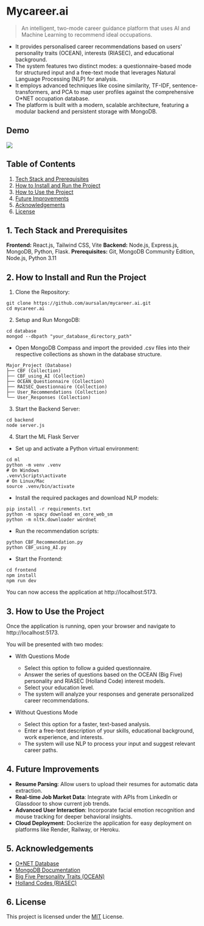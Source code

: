 
# Mycareer.ai 

> An intelligent, two-mode career guidance platform that uses AI and Machine Learning to recommend ideal occupations.

- It provides personalised career recommendations based on users' personality traits (OCEAN), interests (RIASEC), and educational background.
- The system features two distinct modes: a questionnaire-based mode for structured input and a free-text mode that leverages Natural Language Processing (NLP) for analysis.
- It employs advanced techniques like cosine similarity, TF-IDF, sentence-transformers, and PCA to map user profiles against the comprehensive O*NET occupation database.
- The platform is built with a modern, scalable architecture, featuring a modular backend and persistent storage with MongoDB.

## Demo

![](/assets/demo.gif)

## Table of Contents

1. [Tech Stack and Prerequisites](#1-tech-stack-and-prerequisites)
2. [How to Install and Run the Project](#2-how-to-install-and-run-the-project)
3. [How to Use the Project](#3-how-to-use-the-project)
4. [Future Improvements](#4-future-improvements)
5. [Acknowledgements](#5-acknowledgements)
6. [License](#6-license)

## 1. Tech Stack and Prerequisites

**Frontend:** React.js, Tailwind CSS, Vite
**Backend:** Node.js, Express.js, MongoDB, Python, Flask.
**Prerequisites:** Git, MongoDB Community Edition, Node.js, Python 3.11

## 2. How to Install and Run the Project

1. Clone the Repository:
```
git clone https://github.com/aursalan/mycareer.ai.git
cd mycareer.ai
```

2. Setup and Run MongoDB:
```
cd database
mongod --dbpath "your_database_directory_path"
```
- Open MongoDB Compass and import the provided .csv files into their respective collections as shown in the database structure.
```
Major_Project (Database)
├── CBF (Collection)
├── CBF_using_AI (Collection)
├── OCEAN_Questionnaire (Collection)
├── RAISEC_Questionnaire (Collection)
├── User_Recommendations (Collection)
└── User_Responses (Collection)

```

3. Start the Backend Server:
```
cd backend
node server.js
```

4. Start the ML Flask Server
- Set up and activate a Python virtual environment:
```
cd ml
python -m venv .venv
# On Windows
.venv\Scripts\activate
# On Linux/Mac
source .venv/bin/activate
```

- Install the required packages and download NLP models:
```
pip install -r requirements.txt
python -m spacy download en_core_web_sm
python -m nltk.downloader wordnet
```

- Run the recommendation scripts:
```
python CBF_Recommendation.py
python CBF_using_AI.py
```

- Start the Frontend:
```
cd frontend
npm install
npm run dev
```

You can now access the application at http://localhost:5173.

## 3. How to Use the Project

Once the application is running, open your browser and navigate to http://localhost:5173.

You will be presented with two modes:

- With Questions Mode
    - Select this option to follow a guided questionnaire.
    - Answer the series of questions based on the OCEAN (Big Five)  personality and RIASEC (Holland Code) interest models.
    - Select your education level.
    - The system will analyze your responses and generate personalized career recommendations.

- Without Questions Mode
    - Select this option for a faster, text-based analysis.
    - Enter a free-text description of your skills, educational  background, work experience, and interests.
    - The system will use NLP to process your input and suggest relevant career paths.

##  4. Future Improvements

- **Resume Parsing**: Allow users to upload their resumes for automatic data extraction.
-  **Real-time Job Market Data**: Integrate with APIs from LinkedIn or Glassdoor to show current job trends.
- **Advanced User Interaction**: Incorporate facial emotion recognition and mouse tracking for deeper behavioral insights.
- **Cloud Deployment**: Dockerize the application for easy deployment on platforms like Render, Railway, or Heroku.


## 5. Acknowledgements

 - [O*NET Database](https://www.google.com/url?sa=t&source=web&rct=j&opi=89978449&url=https://www.onetcenter.org/database.html&ved=2ahUKEwjqkPDf8sOPAxU_xjgGHVJJAVkQFnoECBsQAQ&usg=AOvVaw1eY0-Pbasvzk_KaZWy7XF4)
 - [MongoDB Documentation](https://www.mongodb.com/docs/)
 - [Big Five Personality Traits (OCEAN)](https://en.wikipedia.org/wiki/Big_Five_personality_traits)
 - [Holland Codes (RIASEC)](https://en.wikipedia.org/wiki/Holland_Codes)

## 6. License
This project is licensed under the [MIT](LICENSE) License.
